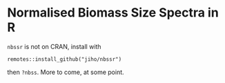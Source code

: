 # Normalised Biomass Size Spectra in R

`nbssr` is not on CRAN, install with

```
remotes::install_github("jiho/nbssr")
```

then `?nbss`. More to come, at some point.

